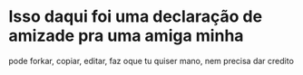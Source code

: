 # Isso daqui foi uma declaração de amizade pra uma amiga minha
pode forkar, copiar, editar, faz oque tu quiser mano, nem precisa dar credito

